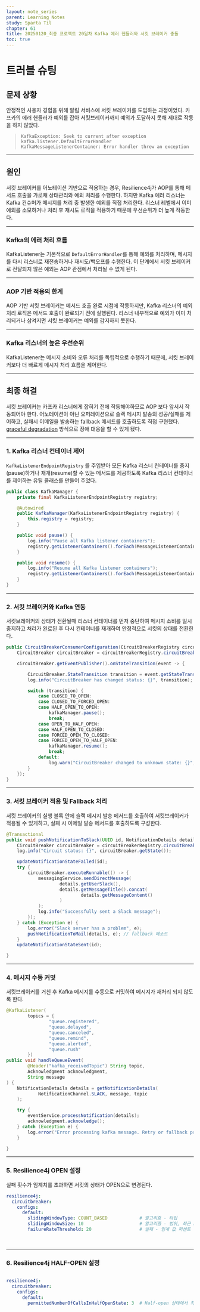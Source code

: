 ```yaml
---
layout: note_series
parent: Learning Notes
study: Sparta Til
chapter: 61
title: 20250120_최종 프로젝트 20일차 Kafka 에러 핸들러와 서킷 브레이커 충돌
toc: true
---
```


# 트러블 슈팅
## 문제 상황

안정적인 사용자 경험을 위해 알림 서비스에 서킷 브레이커를 도입하는 과정이었다. 카프카의 에러 핸들러가 예외를 잡아 서킷브레이커까지 예외가 도달하지 못해 제대로 작동을 하지 않았다.

> `KafkaException: Seek to current after exception`  
> `kafka.listener.DefaultErrorHandler`  
> `KafkaMessageListenerContainer: Error handler threw an exception`


---

## 원인
서킷 브레이커를 어노테이션 기반으로 적용하는 경우, Resilience4j가 AOP를 통해 메서드 호출을 가로채 상태관리와 예외 처리를 수행한다. 
하지만 Kafka 에러 리스너는 Kafka 컨슈머가 메시지를 처리 중 발생한 예외를 직접 처리한다. 
리스너 레벨에서 이미 예외를 소모하거나 처리 후 재시도 로직을 적용하기 때문에 우선순위가 더 높게 작동한다.

---

### Kafka의 에러 처리 흐름
KafkaListener는 기본적으로 `DefaultErrorHandler`를 통해 예외를 처리하며, 
메시지를 다시 리스너로 재전송하거나 재시도/백오프를 수행한다. 
이 단계에서 서킷 브레이커로 전달되지 않은 예외는 AOP 관점에서 처리될 수 없게 된다.

---

### AOP 기반 적용의 한계
AOP 기반 서킷 브레이커는 메서드 호출 완료 시점에 작동하지만, 
Kafka 리스너의 예외 처리 로직은 메서드 호출이 완료되기 전에 실행된다. 
리스너 내부적으로 예외가 이미 처리되거나 삼켜지면 서킷 브레이커는 예외를 감지하지 못한다.

---

### Kafka 리스너의 높은 우선순위
KafkaListener는 메시지 소비와 오류 처리를 독립적으로 수행하기 때문에, 
서킷 브레이커보다 더 빠르게 메시지 처리 흐름을 제어한다.

---

## 최종 해결
서킷 브레이커는 카프카 리스너에게 잡히기 전에 작동해야하므로 AOP 보다 앞서서 작동되어야 한다. 
어노테이션이 아닌 오퍼레이션으로 슬랙 메시지 발송의 성공/실패를 제어하고, 
실패시 이메일을 발송하는 fallback 메서드를 호출하도록 직접 구현했다. 
[graceful degradation](https://johngrib.github.io/wiki/jargon/graceful-degradation/) 방식으로 장애 대응을 할 수 있게 됐다.

---

### 1. Kafka 리스너 컨테이너 제어
`KafkaListenerEndpointRegistry` 를 주입받아 모든 Kafka 리스너 컨테이너를 중지(pause)하거나 재개(resume)할 수 있는 메서드를 제공하도록 Kafka 리스너 컨테이너를 제어하는 유틸 클래스를 만들어 주었다.

```java
public class KafkaManager {
    private final KafkaListenerEndpointRegistry registry;

    @Autowired
    public KafkaManager(KafkaListenerEndpointRegistry registry) {
        this.registry = registry;
    }

    public void pause() {
        log.info("Pause all Kafka listener containers");
        registry.getListenerContainers().forEach(MessageListenerContainer::pause);
    }

    public void resume() {
        log.info("Resume all Kafka listener containers");
        registry.getListenerContainers().forEach(MessageListenerContainer::resume);
    }
}
```

---

### 2. 서킷 브레이커와 Kafka 연동
서킷브레이커의 상태가 전환될때 리스너 컨테이너를 먼저 중단하여 메시지 소비를 일시 중지하고 처리가 완료된 후 다시 컨테이너를 재개하여 안정적으로 서킷의 상태를 전환한다.

```java
public CircuitBreakerConsumerConfiguration(CircuitBreakerRegistry circuitBreakerRegistry, KafkaManager kafkaManager) {
    CircuitBreaker circuitBreaker = circuitBreakerRegistry.circuitBreaker("pushNotificationToSlack");

    circuitBreaker.getEventPublisher().onStateTransition(event -> {

        CircuitBreaker.StateTransition transition = event.getStateTransition();
        log.info("CircuitBreaker has changed status: {}", transition);

        switch (transition) {
            case CLOSED_TO_OPEN:
            case CLOSED_TO_FORCED_OPEN:
            case HALF_OPEN_TO_OPEN:
                kafkaManager.pause();
                break;
            case OPEN_TO_HALF_OPEN:
            case HALF_OPEN_TO_CLOSED:
            case FORCED_OPEN_TO_CLOSED:
            case FORCED_OPEN_TO_HALF_OPEN:
                kafkaManager.resume();
                break;
            default:
                log.warn("CircuitBreaker changed to unknown state: {}", transition);
        }
    });
}
```

---

### 3. 서킷 브레이커 적용 및 Fallback 처리
서킷 브레이커의 실행 블록 안에 슬랙 메시지 발송 메서드를 호출하여 서킷브레이커가 적용될 수 있게하고, 실패 시 이메일 발송 메서드를 호출하도록 구성한다.

```java
@Transactional
public void pushNotificationToSlack(UUID id, NotificationDetails details) {
    CircuitBreaker circuitBreaker = circuitBreakerRegistry.circuitBreaker("pushNotificationToSlack");
    log.info("Circuit status: {}", circuitBreaker.getState());

    updateNotificationStateFailed(id);
    try {
        circuitBreaker.executeRunnable(() -> {
            messagingService.sendDirectMessage(
                    details.getUserSlack(),
                    details.getMessageTitle().concat(
                            details.getMessageContent()
                    )
            );
            log.info("Successfully sent a Slack message");
        });
    } catch (Exception e) {
        log.error("Slack server has a problem", e);
        pushNotificationToMail(details, e); // fallback 메소드
    }
    updateNotificationStateSent(id);

}
```

---

### 4. 메시지 수동 커밋
서킷브레이커를 거친 후 Kafka 메시지를 수동으로 커밋하여 메시지가 재처리 되지 않도록 한다.

```java
@KafkaListener(
        topics = {
                "queue.registered",
                "queue.delayed",
                "queue.canceled",
                "queue.remind",
                "queue.alerted",
                "queue.rush"
        })
public void handleQueueEvent(
        @Header("kafka_receivedTopic") String topic,
        Acknowledgment acknowledgment,
        String message
) {
    NotificationDetails details = getNotificationDetails(
            NotificationChannel.SLACK, message, topic
    );

    try {
        eventService.processNotification(details);
        acknowledgment.acknowledge();
    } catch (Exception e) {
        log.error("Error processing kafka message. Retry or fallback processing.", e);
    }

}
```

---

### **5. Resilience4j OPEN 설정**
실패 횟수가 임계치를 초과하면 서킷의 상태가 OPEN으로 변경된다.

```yaml
resilience4j:
  circuitbreaker:
    configs:
      default:
        slidingWindowType: COUNT_BASED            # 알고리즘 - 타입
        slidingWindowSize: 10                     # 알고리즘 - 범위, 최근 n회 기준
        failureRateThreshold: 20                  # 실패 - 임계 값 퍼센트

```

<img class="cdn-img" id="250120-resilience4j-1.png">

<img class="cdn-img" id="250120-resilience4j-2.png">

---

### 6. Resilience4j HALF-OPEN 설정
```yaml

resilience4j:
  circuitbreaker:
    configs:
      default:
        permittedNumberOfCallsInHalfOpenState: 3  # Half-open 상태에서 최대 호출 수

```

<img class="cdn-img" id="250120-resilience4j-3.png">

<img class="cdn-img" id="250120-resilience4j-4.png">
